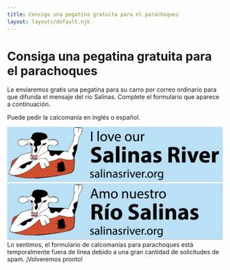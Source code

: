 ```yaml
---
title: Consiga una pegatina gratuita para el parachoques
layout: layouts/default.njk
---
```


# Consiga una pegatina gratuita para el parachoques

Le enviaremos gratis una pegatina para su carro por correo ordinario para que difunda el mensaje del río Salinas. Complete el formulario que aparece a continuación.

Puede pedir la calcomanía en inglés o español.

<div class="bumper-compare">
  <div>
    <img src="/assets/images/bumper-sticker-en.png" alt="I love our salinas river"/>
  </div>
  <div>
    <img src="/assets/images/bumper-sticker-es.png" alt="Amo nuestro rio salinas"/>
  </div>
</div>

<div class="alert">Lo sentimos, el formulario de calcomanías para parachoques está temporalmente fuera de línea debido a una gran cantidad de solicitudes de spam. ¡Volveremos pronto!</div>
